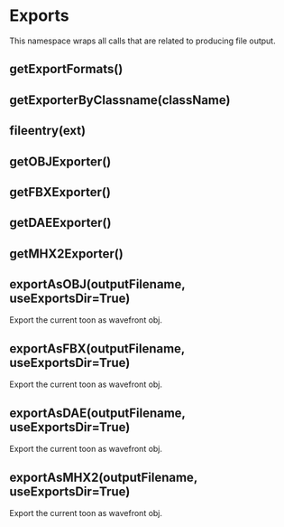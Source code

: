 # Exports

This namespace wraps all calls that are related to producing file output.

## getExportFormats()

## getExporterByClassname(className)

## fileentry(ext)

## getOBJExporter()

## getFBXExporter()

## getDAEExporter()

## getMHX2Exporter()

## exportAsOBJ(outputFilename, useExportsDir=True)

Export the current toon as wavefront obj.

## exportAsFBX(outputFilename, useExportsDir=True)

Export the current toon as wavefront obj.

## exportAsDAE(outputFilename, useExportsDir=True)

Export the current toon as wavefront obj.

## exportAsMHX2(outputFilename, useExportsDir=True)

Export the current toon as wavefront obj.

